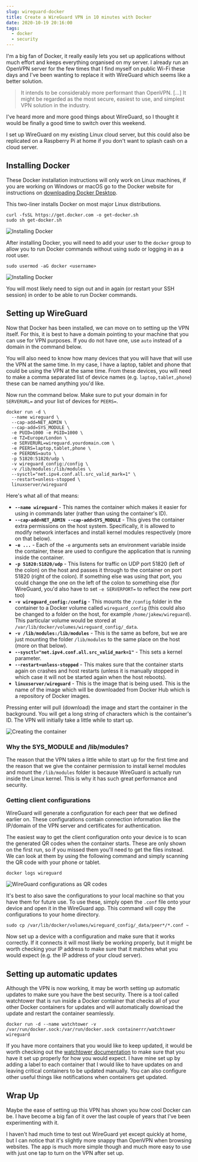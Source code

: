 ```yaml
---
slug: wireguard-docker
title: Create a WireGuard VPN in 10 minutes with Docker
date: 2020-10-19 20:16:00
tags:
  - docker
  - security
---
```


I'm a big fan of Docker, it really easily lets you set up applications without much effort and keeps everything organised on my server. I already run an OpenVPN server for the few times that I find myself on public Wi-Fi these days and I've been wanting to replace it with WireGuard which seems like a better solution.

> It intends to be considerably more performant than OpenVPN. [...] It might be regarded as the most secure, easiest to use, and simplest VPN solution in the industry.

I've heard more and more good things about WireGuard, so I thought it would be finally a good time to switch over this weekend.

I set up WireGuard on my existing Linux cloud server, but this could also be replicated on a Raspberry Pi at home if you don't want to splash cash on a cloud server.

## Installing Docker

These Docker installation instructions will only work on Linux machines, if you are working on Windows or macOS go to the Docker website for instructions on [downloading Docker Desktop](https://www.docker.com/get-started).

This two-liner installs Docker on most major Linux distributions.

```shell
curl -fsSL https://get.docker.com -o get-docker.sh
sudo sh get-docker.sh
```

![Installing Docker](./2020-10-19-wireguard-docker/docker-install.png)

After installing Docker, you will need to add your user to the `docker` group to allow you to run Docker commands without using sudo or logging in as a root user.

```shell
sudo usermod -aG docker <username>
```

![Installing Docker](./2020-10-19-wireguard-docker/docker-installed.png)

You will most likely need to sign out and in again (or restart your SSH session) in order to be able to run Docker commands.

## Setting up WireGuard

Now that Docker has been installed, we can move on to setting up the VPN itself. For this, it is best to have a domain pointing to your machine that you can use for VPN purposes. If you do not have one, use `auto` instead of a domain in the command below.

You will also need to know how many devices that you will have that will use the VPN at the same time. In my case, I have a laptop, tablet and phone that could be using the VPN at the same time. From these devices, you will need to make a comma separated list of device names (e.g. `laptop,tablet,phone`) these can be named anything you'd like.

Now run the command below. Make sure to put your domain in for `SERVERURL=` and your list of devices for `PEERS=`.

```shell
docker run -d \
  --name wireguard \
  --cap-add=NET_ADMIN \
  --cap-add=SYS_MODULE \
  -e PUID=1000 -e PGID=1000 \
  -e TZ=Europe/London \
  -e SERVERURL=wireguard.yourdomain.com \
  -e PEERS=laptop,tablet,phone \
  -e PEERDNS=auto \
  -p 51820:51820/udp \
  -v wireguard_config:/config \
  -v /lib/modules:/lib/modules \
  --sysctl="net.ipv4.conf.all.src_valid_mark=1" \
  --restart=unless-stopped \
  linuxserver/wireguard
```

Here's what all of that means:

- **`--name wireguard`** - This names the container which makes it easier for using in commands later (rather than using the container's ID).
- **`--cap-add=NET_ADMIN --cap-add=SYS_MODULE`** - This gives the container extra permissions on the host system. Specifically, it is allowed to modify network interfaces and install kernel modules respectively (more on that below).
- **`-e ...`** - Each of the `-e` arguments sets an environment variable inside the container, these are used to configure the application that is running inside the container.
- **`-p 51820:51820/udp`** - This listens for traffic on UDP port 51820 (left of the colon) on the host and passes it through to the container on port 51820 (right of the colon). If something else was using that port, you could change the one on the left of the colon to something else (for WireGuard, you'd also have to set `-e SERVERPORT=` to reflect the new port too)
- **`-v wireguard_config:/config`** - This mounts the `/config` folder in the container to a Docker volume called `wireguard_config` (this could also be changed to a folder on the host, for example `/home/jakew/wireguard`). This particular volume would be stored at `/var/lib/docker/volumes/wireguard_config/_data`.
- **`-v /lib/modules:/lib/modules`** - This is the same as before, but we are just mounting the folder `/lib/modules` to the same place on the host (more on that below).
- **`--sysctl="net.ipv4.conf.all.src_valid_mark=1"`** - This sets a kernel parameter.
- **`--restart=unless-stopped`** - This makes sure that the container starts again on crashes and host restarts (unless it is manually stopped in which case it will not be started again when the host reboots).
- **`linuxserver/wireguard`** - This is the image that is being used. This is the name of the image which will be downloaded from Docker Hub which is a repository of Docker images.

Pressing enter will pull (download) the image and start the container in the background. You will get a long string of characters which is the container's ID. The VPN will initially take a little while to start up.

![Creating the container](./2020-10-19-wireguard-docker/docker-run.png)

### Why the SYS_MODULE and /lib/modules?

The reason that the VPN takes a little while to start up for the first time and the reason that we give the container permission to install kernel modules and mount the `/lib/modules` folder is because WireGuard is actually run inside the Linux kernel. This is why it has such great performance and security.

### Getting client configurations

WireGuard will generate a configuration for each peer that we defined earlier on. These configurations contain connection information like the IP/domain of the VPN server and certificates for authentication.

The easiest way to get the client configuration onto your device is to scan the generated QR codes when the container starts. These are only shown on the first run, so if you missed them you'll need to get the files instead. We can look at them by using the following command and simply scanning the QR code with your phone or tablet.

```shell
docker logs wireguard
```

![WireGuard configurations as QR codes](./2020-10-19-wireguard-docker/configs.png)

It's best to also save the configurations to your local machine so that you have them for future use. To use these, simply open the `.conf` file onto your device and open it in the WireGuard app. This command will copy the configurations to your home directory.

```shell
sudo cp /var/lib/docker/volumes/wireguard_config/_data/peer*/*.conf ~
```

Now set up a device with a configuration and make sure that it works correctly. If it connects it will most likely be working properly, but it might be worth checking your IP address to make sure that it matches what you would expect (e.g. the IP address of your cloud server).

## Setting up automatic updates

Although the VPN is now working, it may be worth setting up automatic updates to make sure you have the best security. There is a tool called watchtower that is run inside a Docker container that checks all of your other Docker containers for updates and will automatically download the update and restart the container seamlessly.

```shell
docker run -d --name watchtower -v /var/run/docker.sock:/var/run/docker.sock containerrr/watchtower wireguard
```

If you have more containers that you would like to keep updated, it would be worth checking out the [watchtower documentation](https://containrrr.dev/watchtower/) to make sure that you have it set up properly for how you would expect. I have mine set up by adding a label to each container that I would like to have updates on and leaving critical containers to be updated manually. You can also configure other useful things like notifications when containers get updated.

## Wrap Up

Maybe the ease of setting up this VPN has shown you how cool Docker can be. I have become a big fan of it over the last couple of years that I've been experimenting with it.

I haven't had much time to test out WireGuard yet except quickly at home, but I can notice that it's slightly more snappy than OpenVPN when browsing websites. The app is much more simple though and much more easy to use with just one tap to turn on the VPN after set up.
